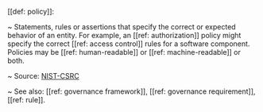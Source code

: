 [[def: policy]]:

~ Statements, rules or assertions that specify the correct or expected behavior of an entity. For example, an [[ref: authorization]] policy might specify the correct [[ref: access control]] rules for a software component. Policies may be [[ref: human-readable]] or [[ref: machine-readable]] or both.

~ Source: [NIST-CSRC](https://csrc.nist.gov/glossary/term/policy)

~ See also: [[ref: governance framework]], [[ref: governance requirement]], [[ref: rule]].

